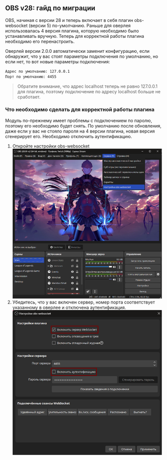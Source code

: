 ## OBS v28: гайд по миграции

OBS, начиная с версии 28 и теперь включает в себя плагин obs-websocket (версии 5) по-умолчанию. Раньше для оверлея использовалась 4 версия плагина, которую необходимо было устанавливать вручную. Теперь для корректной работы плагина необходимо его перенастроить.

Оверлей версии 2.0.0 автоматически заменит конфигурацию, если обнаружит, что у вас стоят параметры подключения по умолчанию, но если нет, то вот новые параметры подключения:

```bash
Адрес по умолчанию: 127.0.0.1
Порт по умолчанию: 4455
```

> Обратите внимание, что адрес localhost теперь не равно 127.0.0.1 для плагина, поэтому подключение по адресу localhost больше не сработает.

### Что необходимо сделать для корректной работы плагина

Модуль по-прежнему имеет проблемы с подключением по паролю, поэтому его необходимо будет снять. По умолчанию после обновления, даже если у вас не стояло пароля на 4 версии плагина, новая версия сгенерирует его. Необходимо отключить аутентификацию.


1. Откройте настройки obs-websocket
![Откройте настройки obs-websocket](./1.png)
2. Убедитесь, что у вас включен сервер, номер порта соответствует указанному в оверлее и отключена аутентификация.
![asd](./2.png)